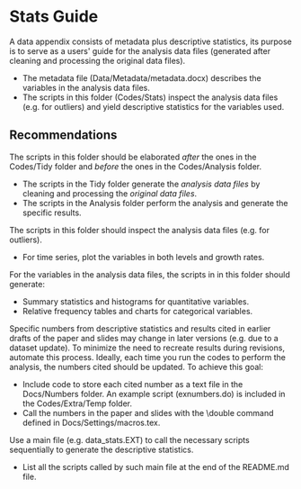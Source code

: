 # Stats Guide

A data appendix consists of metadata plus descriptive statistics, its purpose is to serve as a users' guide for the analysis data files (generated after cleaning and processing the original data files).
- The metadata file (Data/Metadata/metadata.docx) describes the variables in the analysis data files.
- The scripts in this folder (Codes/Stats) inspect the analysis data files (e.g. for outliers) and yield descriptive statistics for the variables used.


## Recommendations
The scripts in this folder should be elaborated *after* the ones in the Codes/Tidy folder and *before* the ones in the Codes/Analysis folder.
- The scripts in the Tidy folder generate the *analysis data files* by cleaning and processing the *original data files*.
- The scripts in the Analysis folder perform the analysis and generate the specific results.

The scripts in this folder should inspect the analysis data files (e.g. for outliers).
- For time series, plot the variables in both levels and growth rates.

For the variables in the analysis data files, the scripts in in this folder should generate:
- Summary statistics and histograms for quantitative variables.
- Relative frequency tables and charts for categorical variables.

Specific numbers from descriptive statistics and results cited in earlier drafts of the paper and slides may change in later versions (e.g. due to a dataset update). To minimize the need to recreate results during revisions, automate this process. Ideally, each time you run the codes to perform the analysis, the numbers cited should be updated. To achieve this goal:
- Include code to store each cited number as a text file in the Docs/Numbers folder. An example script (exnumbers.do) is included in the Codes/Extra/Temp folder.
- Call the numbers in the paper and slides with the \double command defined in Docs/Settings/macros.tex.

Use a main file (e.g. data_stats.EXT) to call the necessary scripts sequentially to generate the descriptive statistics.
- List all the scripts called by such main file at the end of the README.md file.